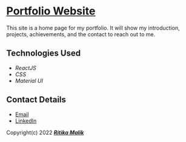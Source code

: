 # [Portfolio Website](fluffy-cupcake-f1a396.netlify.app/) 


This site is a home page for my portfolio. It will show my introduction, projects, achievements, and the contact to reach out to me.  

## Technologies Used

* _ReactJS_
* _CSS_
* _Material UI_

## Contact Details
* [Email](ritikamalik100102@gmail.com)  
* [LinkedIn](www.linkedin.com/in/ritika-malik-must)



Copyright(c) 2022 **_[Ritika Malik](https://github.com/ritika728)_**
